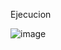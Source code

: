 Ejecucion

![image](https://github.com/user-attachments/assets/9d1e44c0-c1f3-4e0f-80ed-c9e4a41eb3ff)

